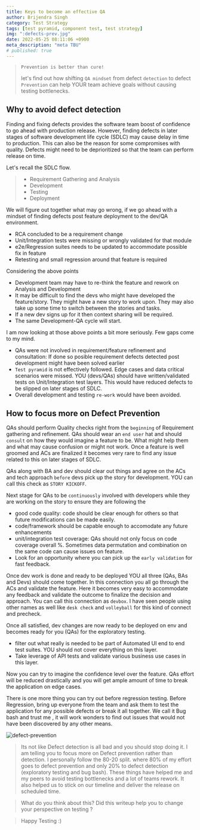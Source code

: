 ```yaml
---
title: Keys to become an effective QA
author: Brijendra Singh
category: Test Strategy
tags: [test pyramid, component test, test strategy]
img: ":defects-prev.jpg"
date: 2022-05-25 08:11:06 +0900
meta_description: "meta TBU"
# published: true
---
```

> `Prevention is better than cure!` 
> 
> let's find out how shifting `QA mindset` from defect `detection` to defect `Prevention` can help YOUR team achieve goals without causing testing bottlenecks. 

## Why to avoid defect detection
Finding and fixing defects provides the software team boost of confidence to go ahead with production release. However, finding defects in later stages of software development life cycle (SDLC) may cause delay in time to production. This can also be the reason for some compromises with quality. Defects might need to be deprioritized so that the team can perform release on time.

Let's recall the SDLC flow.
> - Requirement Gathering and Analysis
> - Development
> - Testing
> - Deployment

We will figure out together what may go wrong, if we go ahead with a mindset of finding defects post feature deployment to the dev/QA environment. 
- RCA concluded to be a requirement change
- Unit/Integration tests were missing or wrongly validated for that module 
- e2e/Regression suites needs to be updated to accommodate possible fix in feature
- Retesting and small regression around that feature is required

Considering the above points
- Development team may have to re-think the feature and rework on Analysis and Development
- It may be difficult to find the devs who might have developed the feature/story. They might have a new story to work upon. They may also take up some time to switch between the stories and tasks.
- If a new dev signs up for it then context sharing will be required.
- The same Development-QA cycle will start. 

I am now looking at those above points a bit more seriously. Few gaps come to my mind.
- QAs were not involved in requirement/feature refinement and consultation: If done so posible requirement defects detected post development might have been solved earlier
- `Test pyramid` is not effectively followed. Edge cases and data critical scenarios were missed. YOU (devs/QAs) should have written/validated tests on  Unit/Integration test layers. This would have reduced defects to be slipped on later stages of SDLC.
- Overall development and testing `re-work` would have been avoided.

## How to focus more on Defect Prevention 
QAs should perform Quality checks right from the `beginning` of Requirement gathering and refinement. QAs should wear an `end user` hat and should `consult` on how they would imagine a feature to be. What might help them and what may cause confusion or might not work.
Once a feature is well groomed and ACs are finalized it becomes very rare to find any issue related to this on later stages of SDLC.

QAs along with BA and dev should clear out things and agree on the ACs and tech approach `before` devs pick up the story for development. YOU can call this check as `STORY KICKOFF`. 

Next stage for QAs to be `continuously` involved with developers while they are working on the story to ensure they are following the
- good code quality: code should be clear enough for others so that future modifications can be made easily.
- code/framework should be capable enough to accomodate any future enhancements 
- unit/integration test coverage: QAs should not only focus on code coverage overall %. Sometimes data permutation and combination on the same code can cause issues on feature. 
- Look for an opportunity where you can pick up the `early validation` for fast feedback.

Once dev work is done and ready to be deployed YOU all three (QAs, BAs and Devs) should come together. In this connection you all go through the ACs and validate the feature. Here it becomes very easy to accommodate any feedback and validate the outcome to finalize the decision and approach. You can call this connection as `devbox`. I have seen people using other names as well like `desk check` and `volleyball` for this kind of connect and precheck.

Once all satisfied, dev changes are now ready to be deployed on env and becomes ready for you (QAs) for the exploratory testing.
- filter out what really is needed to be part of Automated UI end to end test suites. YOU should not cover everything on this layer.
- Take leverage of API tests and validate various business use cases in this layer.

Now you can try to imagine the confidence level over the feature. QAs effort will be reduced drastically and you will get ample amount of time to break the application on edge cases.

There is one more thing you can try out before regression testing. Before Regression, bring up everyone from the team and ask them to test the application for any possible defects or break it all together. We call it Bug bash and trust me , it will work wonders to find out issues that would not have been discovered by any other means.

![defect-prevention](https://user-images.githubusercontent.com/19272137/170416790-9ca64642-d90f-4845-927d-0c2ccec23c68.jpg)


> Its not like Defect detection is all bad and you should stop doing it. I am telling you to focus more on Defect prevention rather than detection. I personally follow the 80-20 split. where 80% of my effort goes to defect prevention and only 20% to defect detection (exploratory testing and bug bash).
> These things have helped me and my peers to avoid testing bottlenecks and a lot of teams rework. It also helped us to stick on our timeline and deliver the release on scheduled time. 


> What do you think about this? Did this writeup help you to change your perspective on testing ? 
    
> Happy Testing :)



